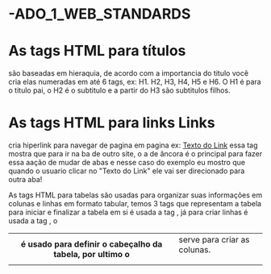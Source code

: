 # -ADO_1_WEB_STANDARDS

<h1> As tags HTML para títulos </h1> <p> são baseadas em hieraquia, de acordo com a importancia do titulo você cria elas numeradas em até 6 tags, ex: H1. H2, H3, H4, H5 e H6. O H1 é para o titulo pai, o H2 é o subtitulo e a partir do H3 são subtitulos filhos. 
</p>


<h1> As tags HTML para links Links </h1> <p> cria hiperlink para navegar de pagina em pagina ex: <a href="https://www.exemplo.com">Texto do Link</a> essa tag mostra que para ir na ba de outro site, o a de âncora é o principal para fazer essa aação de mudar de abas  e nesse caso do exemplo eu mostro que quando o usuario clicar no "Texto do Link" ele vai ser direcionado para outra aba!</p>

As tags HTML para tabelas são usadas para organizar suas informações em colunas e linhas em formato tabular, temos 3 tags que representam a tabela para iniciar e finalizar a tabela em si é usada a tag <table>, já para criar linhas é usada a tag <tr>, o <th> é usado para definir o cabeçalho da tabela, por ultimo o <td> serve para criar as colunas.


